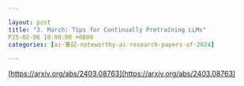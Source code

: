 ```yaml
---

layout: post
title: "3. March: Tips for Continually Pretraining LLMs"
P25-02-06 10:00:00 +0800
categories: [ai-筆記-noteworthy-ai-research-papers-of-2024]

---
```


[https://arxiv.org/abs/2403.08763](https://arxiv.org/abs/2403.08763)

